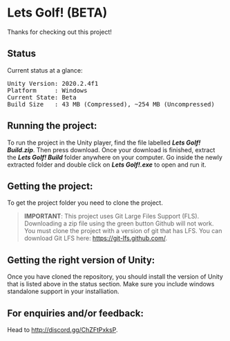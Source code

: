 
# Lets Golf! (BETA)

Thanks for checking out this project!

## Status

Current status at a glance:

<pre>Unity Version: 2020.2.4f1
Platform     : Windows
Current State: Beta
Build Size   : 43 MB (Compressed), ~254 MB (Uncompressed)
</pre>

## Running the project:

To run the project in the Unity player, find the file labelled ***Lets Golf! Build.zip***. Then press download.
Once your download is finished, extract the ***Lets Golf! Build*** folder anywhere on your computer.
Go inside the newly extracted folder and double click on ***Lets Golf!.exe*** to open and run it.

## Getting the project:

To get the project folder you need to clone the project.

> **IMPORTANT**: This project uses Git Large Files Support (FLS).
Downloading a zip file using the green button Github will not work. You must clone the project with a version of git that has LFS. You can download Git LFS here: https://git-lfs.github.com/.

## Getting the right version of Unity:

Once you have cloned the repository, you should install the version of Unity that is listed above in the status section. Make sure you include windows standalone support in your installiation.

## For enquiries and/or feedback:
Head to http://discord.gg/ChZFtPxksP.
